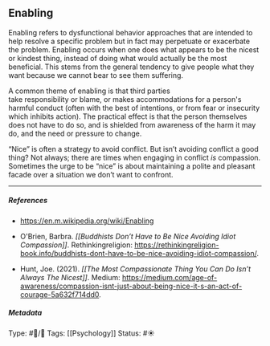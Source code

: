 ## Enabling  # 

Enabling refers to dysfunctional behavior approaches that are intended to help resolve a specific problem but in fact may perpetuate or exacerbate the problem. Enabling occurs when one does what appears to be the nicest or kindest thing, instead of doing what would actually be the most beneficial. This stems from the general tendency to give people what they want because we cannot bear to see them suffering. 

A common theme of enabling is that third parties take responsibility or blame, or makes accommodations for a person's harmful conduct (often with the best of intentions, or from fear or insecurity which inhibits action). The practical effect is that the person themselves does not have to do so, and is shielded from awareness of the harm it may do, and the need or pressure to change.

“Nice” is often a strategy to avoid conflict. But isn’t avoiding conflict a good thing? Not always; there are times when engaging in conflict _is_ compassion. Sometimes the urge to be “nice” is about maintaining a polite and pleasant facade over a situation we don’t want to confront.

___

##### References

- https://en.m.wikipedia.org/wiki/Enabling

- O'Brien, Barbra. _[[Buddhists Don’t Have to Be Nice Avoiding Idiot Compassion]]_. Rethinkingreligion: https://rethinkingreligion-book.info/buddhists-dont-have-to-be-nice-avoiding-idiot-compassion/.

- Hunt, Joe. (2021). _[[The Most Compassionate Thing You Can Do Isn’t Always The Nicest]]_. Medium: https://medium.com/age-of-awareness/compassion-isnt-just-about-being-nice-it-s-an-act-of-courage-5a632f714dd0.

##### Metadata

Type: #🔵/🔵 
Tags: [[Psychology]]
Status: #☀️ 